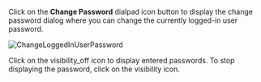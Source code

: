 &NewLine;

Click on the **Change Password** <span class="material-icons">dialpad</span> icon button to display the change password dialog where you can change the currently logged-in user password.

![ChangeLoggedInUserPassword](/images/SCALE/ChangeLoggedInUserPassword.png "Change Logged In User Password")

Click on the <span class="material-icons">visibility_off</span> icon to display entered passwords. 
To stop displaying the password, click on the <span class="material-icons">visibility</span> icon.
